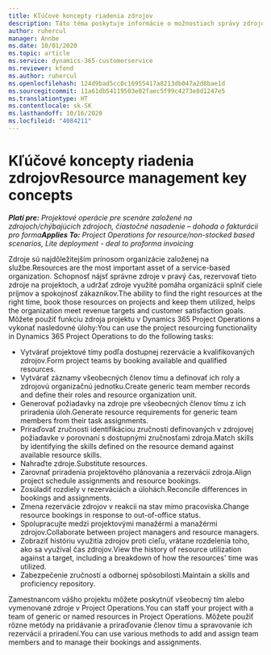 ```yaml
---
title: Kľúčové koncepty riadenia zdrojov
description: Táto téma poskytuje informácie o možnostiach správy zdrojov v Microsoft Dynamics Project Operations.
author: ruhercul
manager: Annbe
ms.date: 10/01/2020
ms.topic: article
ms.service: dynamics-365-customerservice
ms.reviewer: kfend
ms.author: ruhercul
ms.openlocfilehash: 124d9bad5cc0c16955417a8213db047a2d8bae1d
ms.sourcegitcommit: 11a61db54119503e82faec5f99c4273e8d1247e5
ms.translationtype: HT
ms.contentlocale: sk-SK
ms.lasthandoff: 10/16/2020
ms.locfileid: "4084211"
---
```

# <a name="resource-management-key-concepts"></a><span data-ttu-id="bd60f-103">Kľúčové koncepty riadenia zdrojov</span><span class="sxs-lookup"><span data-stu-id="bd60f-103">Resource management key concepts</span></span>

<span data-ttu-id="bd60f-104">_**Platí pre:** Projektové operácie pre scenáre založené na zdrojoch/chýbajúcich zdrojoch, čiastočné nasadenie – dohoda o fakturácii pro forma_</span><span class="sxs-lookup"><span data-stu-id="bd60f-104">_**Applies To:** Project Operations for resource/non-stocked based scenarios, Lite deployment - deal to proforma invoicing_</span></span>

<span data-ttu-id="bd60f-105">Zdroje sú najdôležitejším prínosom organizácie založenej na službe.</span><span class="sxs-lookup"><span data-stu-id="bd60f-105">Resources are the most important asset of a service-based organization.</span></span> <span data-ttu-id="bd60f-106">Schopnosť nájsť správne zdroje v pravý čas, rezervovať tieto zdroje na projektoch, a udržať zdroje využité pomáha organizácii splniť ciele príjmov a spokojnosť zákazníkov.</span><span class="sxs-lookup"><span data-stu-id="bd60f-106">The ability to find the right resources at the right time, book those resources on projects and keep them utilized, helps the organization meet revenue targets and customer satisfaction goals.</span></span> <span data-ttu-id="bd60f-107">Môžete použiť funkciu zdroja projektu v Dynamics 365 Project Operations a vykonať nasledovné úlohy:</span><span class="sxs-lookup"><span data-stu-id="bd60f-107">You can use the project resourcing functionality in Dynamics 365 Project Operations to do the following tasks:</span></span>

- <span data-ttu-id="bd60f-108">Vytvárať projektové tímy podľa dostupnej rezervácie a kvalifikovaných zdrojov.</span><span class="sxs-lookup"><span data-stu-id="bd60f-108">Form project teams by booking available and qualified resources.</span></span>
- <span data-ttu-id="bd60f-109">Vytvárať záznamy všeobecných členov tímu a definovať ich roly a zdrojovú organizačnú jednotku.</span><span class="sxs-lookup"><span data-stu-id="bd60f-109">Create generic team member records and define their roles and resource organization unit.</span></span>
- <span data-ttu-id="bd60f-110">Generovať požiadavky na zdroje pre všeobecných členov tímu z ich priradenia úloh.</span><span class="sxs-lookup"><span data-stu-id="bd60f-110">Generate resource requirements for generic team members from their task assignments.</span></span>
- <span data-ttu-id="bd60f-111">Priraďovať zručnosti identifikáciou zručností definovaných v zdrojovej požiadavke v porovnaní s dostupnými zručnosťami zdroja.</span><span class="sxs-lookup"><span data-stu-id="bd60f-111">Match skills by identifying the skills defined on the resource demand against available resource skills.</span></span>
- <span data-ttu-id="bd60f-112">Nahraďte zdroje.</span><span class="sxs-lookup"><span data-stu-id="bd60f-112">Substitute resources.</span></span>
- <span data-ttu-id="bd60f-113">Zarovnať priradenia projektového plánovania a rezervácií zdroja.</span><span class="sxs-lookup"><span data-stu-id="bd60f-113">Align project schedule assignments and resource bookings.</span></span>
- <span data-ttu-id="bd60f-114">Zosúladiť rozdiely v rezerváciách a úlohách.</span><span class="sxs-lookup"><span data-stu-id="bd60f-114">Reconcile differences in bookings and assignments.</span></span>
- <span data-ttu-id="bd60f-115">Zmena rezervácie zdrojov v reakcii na stav mimo pracoviska.</span><span class="sxs-lookup"><span data-stu-id="bd60f-115">Change resource bookings in response to out-of-office status.</span></span>
- <span data-ttu-id="bd60f-116">Spolupracujte medzi projektovými manažérmi a manažérmi zdrojov.</span><span class="sxs-lookup"><span data-stu-id="bd60f-116">Collaborate between project managers and resource managers.</span></span>
- <span data-ttu-id="bd60f-117">Zobraziť históriu využitia zdrojov proti cieľu, vrátane rozdelenia toho, ako sa využíval čas zdrojov.</span><span class="sxs-lookup"><span data-stu-id="bd60f-117">View the history of resource utilization against a target, including a breakdown of how the resources' time was utilized.</span></span>
- <span data-ttu-id="bd60f-118">Zabezpečenie zručností a odbornej spôsobilosti.</span><span class="sxs-lookup"><span data-stu-id="bd60f-118">Maintain a skills and proficiency repository.</span></span>


<span data-ttu-id="bd60f-119">Zamestnancom vášho projektu môžete poskytnúť všeobecný tím alebo vymenované zdroje v Project Operations.</span><span class="sxs-lookup"><span data-stu-id="bd60f-119">You can staff your project with a team of generic or named resources in Project Operations.</span></span> <span data-ttu-id="bd60f-120">Môžete použiť rôzne metódy na pridávanie a priraďovanie členov tímu a spravovanie ich rezervácií a priradení.</span><span class="sxs-lookup"><span data-stu-id="bd60f-120">You can use various methods to add and assign team members and to manage their bookings and assignments.</span></span> 
